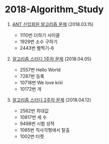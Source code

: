 # 2018-Algorithm_Study

1. [ANT 신입회원 알고리즘 문제](https://github.com/CNU-ANT/2018-Algorithm_Study/tree/master/180315) (2018.03.15)
    * 1110번 더하기 사이클
    * 1929번 소수 구하기
    * 2443번 별찍기-6
    
2. [알고리즘 스터디 1주차 문제](https://github.com/CNU-ANT/2018-Algorithm_Study/tree/master/180405) (2018.04.05)
    * 2557번 Hello World
    * 7287번 등록
    * 10718번 We love kriii
    * 10172번 개
    
3. [알고리즘 스터디 2주차 문제](https://github.com/CNU-ANT/2018-Algorithm_Study/tree/master/180412) (2018.04.12)
    * 2562번 최대값
    * 10817번 세 수
    * 9498번 시험 성적 
    * 1085번 직사각형에서 탈출
    * 1002번 터렛
